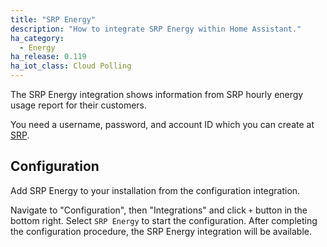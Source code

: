 ```yaml
---
title: "SRP Energy"
description: "How to integrate SRP Energy within Home Assistant."
ha_category:
  - Energy
ha_release: 0.119
ha_iot_class: Cloud Polling
---
```


The SRP Energy integration shows information from SRP hourly energy usage report for their customers.

You need a username, password, and account ID which you can create at [SRP](https://www.srpnet.com).

## Configuration

Add SRP Energy to your installation from the configuration integration.

Navigate to "Configuration", then "Integrations" and click `+` button in the bottom right. Select `SRP Energy` to start the configuration. After completing the configuration procedure, the SRP Energy integration will be available.
